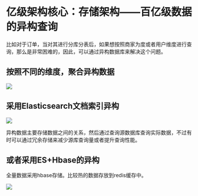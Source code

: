 # 亿级架构核心：存储架构——百亿级数据的异构查询

比如对于订单，当对其进行分库分表后，如果想按照商家为度或者用户维度进行查询，那么是非常困难的，因此，可以通过异构数据库来解决这个问题。


## 按照不同的维度，聚合异构数据

![](https://oscimg.oschina.net/oscnet/up-2f95d26746d08d6f4b30bebf60763551062.png)

## 采用Elasticsearch文档索引异构

![](https://oscimg.oschina.net/oscnet/up-3139ca9008c1e4be3d3b6a877d951cb0498.png)

异构数据主要存储数据之间的关系，然后通过查询源数据库查询实际数据，不过有时可以通过冗余存储来减少源库查询量或者提升查询性能。


## 或者采用ES+Hbase的异构

全量数据采用hbase存储。比较热的数据存放到redis缓存中。

![](https://oscimg.oschina.net/oscnet/up-f8cf2908bf20dc485de5b02344324f03887.png)





